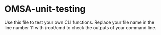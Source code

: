 # OMSA-unit-testing
Use this file to test your own CLI functions.
Replace your file name in the line number 11 with /root/cmd to check the outputs of your command line.
